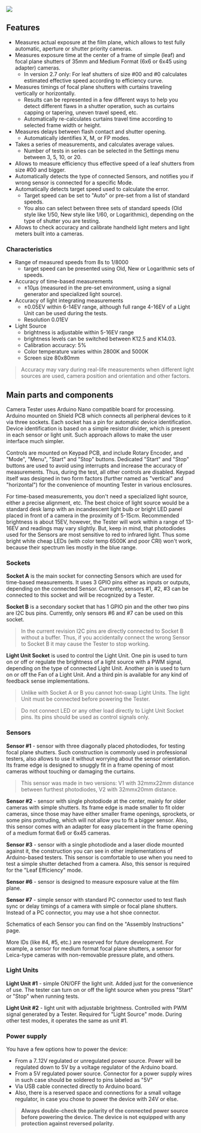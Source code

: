 ![](https://github.com/srozum/film_camera_tester/blob/596732486f047422b243e279404cc8ec0cb5f984/assets/images/product-small-1.jpg)

## Features

- Measures actual exposure at the film plane, which allows to test fully automatic, aperture or shutter priority cameras.
- Measures exposure time at the center of a frame of simple (leaf) and focal plane shutters of 35mm and Medium Format (6x6 or 6x45 using adapter) cameras.
  - In version 2.7 only: For leaf shutters of size #00 and #0 calculates estimated effective speed according to efficiency curve.
- Measures timings of focal plane shutters with curtains traveling vertically or horizontally.
  - Results can be represented in a few different ways to help you detect different flaws in a shutter operation, such as curtains capping or tapering, uneven travel speed, etc.
  - Automatically re-calculates curtains travel time according to selected frame width or height.
- Measures delays between flash contact and shutter opening.
  - Automatically identifies X, M, or FP modes.
- Takes a series of measurements, and calculates average values.
  - Number of tests in series can be selected in the Settings menu between 3, 5, 10, or 20.
- Allows to measure efficiency thus effective speed of a leaf shutters from size #00 and bigger.
- Automatically detects the type of connected Sensors, and notifies you if wrong sensor is connected for a specific Mode.
- Automatically detects target speed used to calculate the error.
  - Target speed can be set to "Auto" or pre-set from a list of standard speeds.
  - You also can select between three sets of standard speeds (Old style like 1/50, New style like 1/60, or Logarithmic), depending on the type of shutter you are testing.
- Allows to check accuracy and calibrate handheld light meters and light meters built into a cameras.


### Characteristics

- Range of measured speeds from 8s to 1/8000
  - target speed can be presented using Old, New or Logarithmic sets of speeds.
- Accuracy of time-based measurements
  - ±10µs (measured in the pre-set environment, using a signal generator and specialized light source).
- Accuracy of light integrating measurements
  - ±0.05EV within 6-14EV range, although full range 4-16EV of a Light Unit can be used during the tests.
  - Resolution 0.01EV
- Light Source
  - brightness is adjustable within 5-16EV range
  - brightness levels can be switched between K12.5 and K14.03.
  - Calibration accuracy: 5%
  - Color temperature varies within 2800K and 5000K
  - Screen size 80x80mm


> Accuracy may vary during real-life measurements when different light sources are used, camera position and orientation and other factors.

## Main parts and components

Camera Tester uses Arduino Nano compatible board for processing. Arduino mounted on Shield PCB which connects all peripheral devices to it via three sockets. Each socket has a pin for automatic device identification. Device identification is based on a simple resistor divider,  which is present in each sensor or light unit. Such approach allows to make the user interface much simpler.

Controls are mounted on Keypad PCB, and include Rotary Encoder, and "Mode", "Menu", "Start" and "Stop" buttons. Dedicated "Start" and "Stop" buttons are used to avoid using interrupts and increase the accuracy of measurements. Thus, during the test, all other controls are disabled. Keypad itself was designed in two form factors (further named as "vertical" and "horizontal") for the convenience of mounting Tester in various enclosures.

For time-based measurements, you don't need a specialized light source, either a precise alignment, etc. The best choice of light source would be a standard desk lamp with an incandescent light bulb or bright LED panel placed in front of a camera in the proximity of 5-15cm. Recommended brightness is about 15EV, however, the Tester will work within a range of 13-16EV and readings may vary slightly. But, keep in mind, that photodiodes used for the Sensors are most sensitive to red to infrared light. Thus some bright white cheap LEDs (with color temp 6500K and poor CRI) won't work, because their spectrum lies mostly in the blue range.

### Sockets


**Socket A** is the main socket for connecting Sensors which are used for time-based measurements. It uses 3 GPIO pins either as inputs or outputs, depending on the connected Sensor. Currently, sensors #1, #2, #3 can be connected to this socket and will be recognized by a Tester.

**Socket B** is a secondary socket that has 1 GPIO pin and the other two pins are I2C bus pins. Currently, only sensors #6 and #7 can be used on this socket.

> In the current revision I2C pins are directly connected to Socket B without a buffer. Thus, if you accidentally connect the wrong Sensor to Socket B it may cause the Tester to stop working.

**Light Unit Socket** is used to control the Light Unit. One pin is used to turn on or off or regulate the brightness of a light source with a PWM signal, depending on the type of connected Light Unit. Another pin is used to turn on or off the Fan of a Light Unit. And a third pin is available for any kind of feedback sense implementations.

> Unlike with Socket A or B you cannot hot-swap Light Units. The light Unit must be connected before powering the Tester.

> Do not connect LED or any other load directly to Light Unit Socket pins. Its pins should be used as control signals only.



### Sensors

**Sensor #1** - sensor with three diagonally placed photodiodes, for testing focal plane shutters. Such construction is commonly used in professional testers, also allows to use it without worrying about the sensor orientation. Its frame edge is designed to snuggly fit in a frame opening of most cameras without touching or damaging the curtains.

> This sensor was made in two versions: V1 with 32mmx22mm distance between furthest photodiodes, V2 with 32mmx20mm distance.

**Sensor #2** - sensor with single photodiode at the center, mainly for older cameras with simple shutters. Its frame edge is made smaller to fit older cameras, since those may have either smaller frame openings, sprockets, or some pins protruding, which will not allow you to fit a bigger sensor. Also, this sensor comes with an adapter for easy placement in the frame opening of a medium format 6x6 or 6x45 cameras.

**Sensor #3** - sensor with a single photodiode and a laser diode mounted against it, the construction you can see in other implementations of Arduino-based testers. This sensor is comfortable to use when you need to test a simple shutter detached from a camera. Also, this sensor is required for the "Leaf Efficiency" mode.

**Sensor #6** - sensor is designed to measure exposure value at the film plane.

**Sensor #7** - simple sensor with standard PC connector used to test flash sync or delay timings of a camera with simple or focal plane shutters. Instead of a PC connector, you may use a hot shoe connector.


Schematics of each Sensor you can find on the "Assembly Instructions" page.

More IDs (like #4, #5, etc.) are reserved for future development. For example, a sensor for medium format focal plane shutters, a sensor for Leica-type cameras with non-removable pressure plate, and others.


### Light Units

**Light Unit #1** - simple ON/OFF the light unit. Added just for the convenience of use. The tester can turn on or off the light source when you press "Start" or "Stop" when running tests.

**Light Unit #2** - light unit with adjustable brightness. Controlled with PWM signal generated by a Tester. Required for "Light Source" mode. During other test modes, it operates the same as unit #1.


### Power supply

You have a few options how to power the device:


- From a 7..12V regulated or unregulated power source. Power will be regulated down to 5V by a voltage regulator of the Arduino board.
- From a 5V regulated power source. Connector for a power supply wires in such case should be soldered to pins labeled as "5V"
- Via USB cable connected directly to Arduino board.
- Also, there is a reserved space and connections for a small voltage regulator, in case you chose to power the device with 24V or else.

> **Always double-check the polarity of the connected power source before powering the device. The device is not equipped with any protection against reversed polarity.**
